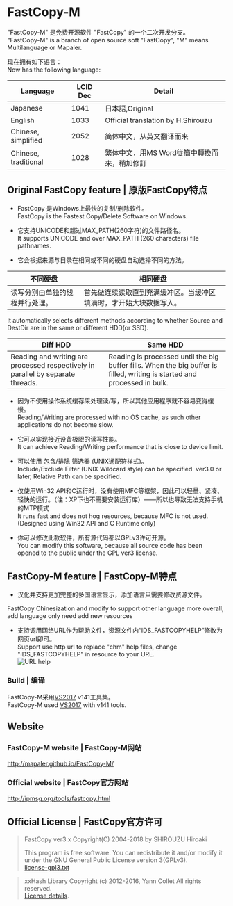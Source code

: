 FastCopy-M
===========
"FastCopy-M" 是免费开源软件 "FastCopy" 的一个二次开发分支。<br />
"FastCopy-M" is a branch of open source soft "FastCopy", "M" means Multilanguage or Mapaler.

现在拥有如下语言：<br />
Now has the following language:

| Language | LCID Dec | Detail |
| --- | --- | --- |
| Japanese | 1041 | 日本語,Original |
| English | 1033 | Official translation by H.Shirouzu |
| Chinese, simplified | 2052 | 简体中文，从英文翻译而来 |
| Chinese, traditional | 1028 | 繁体中文，用MS Word從簡中轉換而來，稍加修訂 |

## Original FastCopy feature | 原版FastCopy特点

* FastCopy 是Windows上最快的复制/删除软件。<br />
FastCopy is the Fastest Copy/Delete Software on Windows.

* 它支持UNICODE和超过MAX_PATH(260字符)的文件路径名。<br />
It supports UNICODE and over MAX_PATH (260 characters) file pathnames.

* 它会根据来源与目录在相同或不同的硬盘自动选择不同的方法。<br />

| 不同硬盘 | 相同硬盘 |
| --- | --- |
| 读写分别由单独的线程并行处理。 | 首先做连续读取直到充满缓冲区。当缓冲区填满时，才开始大块数据写入。 |

It automatically selects different methods according to whether Source and DestDir are in the same or different HDD(or SSD).<br />

| Diff HDD | Same HDD |
| --- | --- |
| Reading and writing are processed respectively in parallel by separate threads. | Reading is processed until the big buffer fills. When the big buffer is filled, writing is started and processed in bulk. |
	

* 因为不使用操作系统缓存来处理读/写，所以其他应用程序就不容易变得缓慢。<br />
Reading/Writing are processed with no OS cache, as such other applications do not become slow.

* 它可以实现接近设备极限的读写性能。<br />
It can achieve Reading/Writing performance that is close to device limit.

* 可以使用 包含/排除 筛选器 (UNIX通配符样式)。<br />
Include/Exclude Filter (UNIX Wildcard style) can be specified. ver3.0 or later, Relative Path can be specified.

* 仅使用Win32 API和C运行时，没有使用MFC等框架，因此可以轻量、紧凑、轻快的运行。（注：XP下也不需要安装运行库）——所以也导致无法支持手机的MTP模式<br />
It runs fast and does not hog resources, because MFC is not used. (Designed using Win32 API and C Runtime only)

* 你可以修改此款软件，所有源代码都以GPLv3许可开源。<br />
You can modify this software, because all source code has been opened to the public under the GPL ver3 license.

## FastCopy-M feature | FastCopy-M特点

* 汉化并支持更加完整的多国语言显示，添加语言只需要修改资源文件。<br />

FastCopy Chinesization and modify to support other language more overall, add language only need add new resources

* 支持调用网络URL作为帮助文件，资源文件内“IDS_FASTCOPYHELP”修改为网页url即可。<br />
Support use http url to replace "chm" help files, change "IDS_FASTCOPYHELP" in resource to your URL.<br />
![URL help](http://ww4.sinaimg.cn/large/6c84b2d6gw1ewbd1y0bygj20rw0le4bq.jpg)

### Build | 编译
FastCopy-M采用[VS2017](https://www.visualstudio.com/zh-cn/downloads/download-visual-studio-vs.aspx) v141工具集。<br />
FastCopy-M used [VS2017](https://www.visualstudio.com/en-us/downloads/download-visual-studio-vs.aspx) with v141 tools.

## Website
### FastCopy-M website | FastCopy-M网站

http://mapaler.github.io/FastCopy-M/

### Official website | FastCopy官方网站

http://ipmsg.org/tools/fastcopy.html
 
## Official License | FastCopy官方许可
> FastCopy ver3.x Copyright(C) 2004-2018 by SHIROUZU Hiroaki
> 
> This program is free software. You can redistribute it and/or modify it under the GNU General Public License version 3(GPLv3).<br />
> [license-gpl3.txt](http://ipmsg.org/tools/license-gpl3.txt)

> xxHash Library Copyright (c) 2012-2016, Yann Collet All rights reserved.<br>
> [License details](https://ipmsg.org/tools/xxhash-LICENSE.txt).
